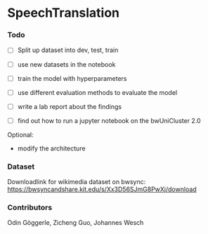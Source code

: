 # SpeechTranslation
### Todo
- [ ] Split up dataset into dev, test, train
- [ ] use new datasets in the notebook
- [ ] train the model with hyperparameters
- [ ] use different evaluation methods to evaluate the model
- [ ] write a lab report about the findings

- [ ] find out how to run a jupyter notebook on the bwUniCluster 2.0
  
Optional:
- modify the architecture

### Dataset
Downloadlink for wikimedia dataset on bwsync:
https://bwsyncandshare.kit.edu/s/Xx3D56SJmG8PwXj/download

### Contributors
Odin Göggerle, Zicheng Guo, Johannes Wesch
